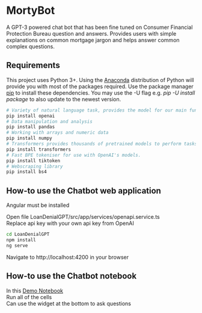 # MortyBot
A GPT-3 powered chat bot that has been fine tuned on Consumer Financial Protection Bureau question and answers. Provides users with simple explanations on common mortgage jargon and helps answer common complex questions.

## Requirements

This project uses Python 3+. Using the [Anaconda](https://anaconda.org/anaconda/python) distribution of Python will provide you with most of the packages required.
Use the package manager [pip](https://pip.pypa.io/en/stable/) to install these dependencies. You may use the -U flag e.g. _pip -U install package_ to also update to the newest version.

```bash
# Variety of natural language task, provides the model for our main functionality.
pip install openai
# Data manipulation and analysis
pip install pandas
# Working with arrays and numeric data
pip install numpy
# Transformers provides thousands of pretrained models to perform tasks on different modalities such as text, vision, and audio.
pip install transformers
# Fast BPE tokeniser for use with OpenAI's models.
pip install tiktoken
# Webscraping library
pip install bs4 
```

## How-to use the Chatbot web application

Angular must be installed

Open file LoanDenialGPT/src/app/services/openapi.service.ts  
Replace api key with your own api key from OpenAI

```bash
cd LoanDenialGPT
npm install
ng serve
```
Navigate to http://localhost:4200 in your browser

## How-to use the Chatbot notebook

In this [Demo Notebook](https://github.com/hannahawalsh/MortyBot/blob/main/question_answer_with_embeddings.ipynb)  
Run all of the cells  
Can use the widget at the bottom to ask questions  
